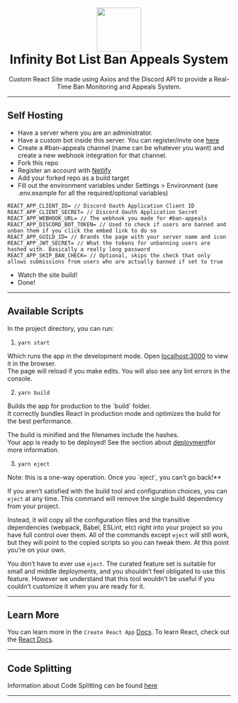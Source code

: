 <h1 align='center'>
  <img src="https://cdn.infinitybots.xyz/images/png/Infinity5.png" height='100px' width='100px' />
  <br> 
  Infinity Bot List Ban Appeals System </h1>
<p align="center">
 Custom React Site made using Axios and the Discord API to provide a Real-Time Ban Monitoring and Appeals System.
</p>

<hr>

<h2>Self Hosting</h2>

- Have a server where you are an administrator.
- Have a custom bot inside this server. You can register/invte one [here](https://discord.com/login?redirect_to=%2Fdevelopers%2Fapplications)
- Create a #ban-appeals channel (name can be whatever you want) and create a new webhook integration for that channel.
- Fork this repo
- Register an account with [Netlify](https://www.netlify.com/)
- Add your forked repo as a build target
- Fill out the environment variables under Settings > Environment (see .env.example for all the required/optional variables)
```
REACT_APP_CLIENT_ID= // Discord Oauth Application Client ID
REACT_APP_CLIENT_SECRET= // Discord Oauth Application Secret
REACT_APP_WEBHOOK_URL= // The webhook you made for #ban-appeals
REACT_APP_DISCORD_BOT_TOKEN= // Used to check if users are banned and unban them if you click the embed link to do so
REACT_APP_GUILD_ID= // Brands the page with your server name and icon
REACT_APP_JWT_SECRET= // What the tokens for unbanning users are hashed with. Basically a really long password
REACT_APP_SKIP_BAN_CHECK= // Optional, skips the check that only allows submissions from users who are actually banned if set to true
```
- Watch the site build!
- Done!


<hr>

<h2>Available Scripts</h2>
<p>In the project directory, you can <bold>run:</bold></p>

1. `yarn start` 

<p>Which runs the app in the development mode. Open <a href="http://localhost:3000">localhost:3000</a> to view it in the browser.
<br />
The page will reload if you make edits. You will also see any lint errors in the console.</p>

2. `yarn build`

<p>Builds the app for production to the `build` folder.<br />
It correctly bundles React in production mode and optimizes the build for the best performance.

The build is minified and the filenames include the hashes.<br />
Your app is ready to be deployed! See the section about <a href="https://facebook.github.io/create-react-app/docs/deployment">deployment</a>for more information.</p>

3. `yarn eject`

<p>Note: this is a one-way operation. Once you `eject`, you can’t go back!**

If you aren’t satisfied with the build tool and configuration choices, you can `eject` at any time. This command will remove the single build dependency from your project.

Instead, it will copy all the configuration files and the transitive dependencies (webpack, Babel, ESLint, etc) right into your project so you have full control over them. All of the commands except `eject` will still work, but they will point to the copied scripts so you can tweak them. At this point you’re on your own.

You don’t have to ever use `eject`. The curated feature set is suitable for small and middle deployments, and you shouldn’t feel obligated to use this feature. However we understand that this tool wouldn’t be useful if you couldn’t customize it when you are ready for it.</p>
  
<hr>

<h2>Learn More</h2>
<p>You can learn more in the <code>Create React App</code> <a href="https://facebook.github.io/create-react-app/docs/getting-started">Docs</a>.
To learn React, check out the <a href="https://reactjs.org/">React Docs</a>.</p>

<hr>

<h2>Code Splitting</h2>
<p>Information about Code Splitting can be found <a href="https://facebook.github.io/create-react-app/docs/code-splitting">here</a></p>

<hr>
